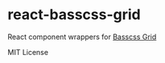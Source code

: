 
# react-basscss-grid

React component wrappers for [Basscss Grid](https://github.com/basscss/basscss/tree/master/modules/grid)

MIT License

